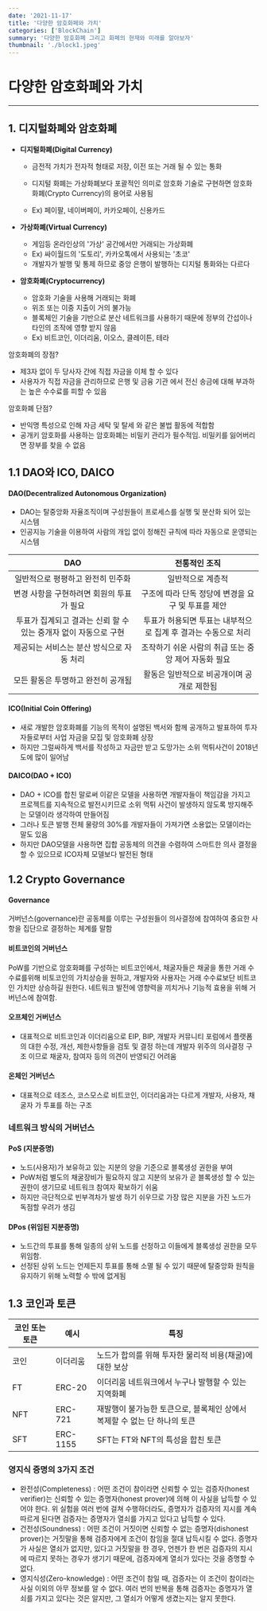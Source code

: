 ```yaml
---
date: '2021-11-17'
title: '다양한 암호화페와 가치'
categories: ['BlockChain']
summary: '다양한 암호화폐 그리고 화폐의 현재와 미래를 알아보자'
thumbnail: './block1.jpeg'
---
```


# 다양한 암호화폐와 가치

---

## 1. 디지털화폐와 암호화폐

- **디지털화폐(Digital Currency)**

  - 금전적 가치가 전자적 형태로 저장, 이전 또는 거래 될 수 있는 통화
  - 디지털 화폐는 가상화폐보다 포괄적인 의미로 암호화 기술로 구현하면 암호화화폐(Crypto Currency)의 용어로 사용됨

  - Ex) 페이팔, 네이버페이, 카카오페이, 신용카드

- **가상화폐(Virtual Currency)**

  - 게임등 온라인상의 '가상' 공간에서만 거래되는 가상화폐
  - Ex) 싸이월드의 '도토리', 카카오톡에서 사용되는 '초코'
  - 개발자가 발행 및 통제 하므로 중앙 은행이 발행하는 디지털 통화와는 다르다

- **암호화폐(Cryptocurrency)**

  - 암호화 기술을 사용해 거래되는 화폐
  - 위조 또는 이중 지출이 거의 불가능
  - 블록체인 기술을 기반으로 분산 네트워크를 사용하기 때문에 정부의 간섭이나 타인의 조작에 영향 받지 않음
  - Ex) 비트코인, 이더리움, 이오스, 클레이튼, 테라

암호화폐의 장점?

- 제3자 없이 두 당사자 간에 직접 자금을 이체 할 수 있다
- 사용자가 직접 자금을 관리하므로 은행 및 금융 기관 에서 전신 송금에 대해 부과하는 높은 수수료를 피할 수 있음

암호화폐 단점?

- 반익명 특성으로 인해 자금 세탁 및 탈세 와 같은 불법 활동에 적합함
- 공개키 암호화를 사용하는 암호화폐는 비밀키 관리가 필수적임. 비밀키를 잃어버리면 장부를 찾을 수 없음

## 1.1 DAO와 ICO, DAICO

#### DAO(Decentralized Autonomous Organization)

- DAO는 탈중앙화 자율조직이며 구성원들이 프로세스를 실행 및 분산화 되어 있는 시스템
- 인공지능 기술을 이용하여 사람의 개입 없이 정해진 규칙에 따라 자동으로 운영되는 시스템

|                               DAO                                |                         전통적인 조직                          |
| :--------------------------------------------------------------: | :------------------------------------------------------------: |
|                일반적으로 평평하고 완전히 민주화                 |                       일반적으로 계층적                        |
|            변경 사항을 구현하려면 회원의 투표가 필요             |       구조에 따라 단독 정당에 변경을 요구 및 투표를 제안       |
| 투표가 집계되고 결과는 신뢰 할 수 있는 중개자 없이 자동으로 구현 | 투표가 허용되면 투표는 내부적으로 집계 후 결과는 수동으로 처리 |
|            제공되는 서비스는 분산 방식으로 자동 처리             |      조작하기 쉬운 사람의 취급 또는 중앙 제어 자동화 필요      |
|                모든 활동은 투명하고 완전히 공개됨                |           활동은 일반적으로 비공개이며 공개로 제한됨           |

#### ICO(Initial Coin Offering)

- 새로 개발한 암호화폐를 기능의 목적이 설명된 백서와 함께 공개하고 발표하여 투자자들로부터 사업 자금을 모집 및 암호화폐 상장
- 하지만 그럴싸하게 백서를 작성하고 자금만 받고 도망가는 소위 먹튀사건이 2018년도에 많이 일어남

#### DAICO(DAO + ICO)

- DAO + ICO를 합친 말로써 이같은 모델을 사용하면 개발자들이 책임감을 가지고 프로젝트를 지속적으로 발전시키므로 소위 먹튀 사건이 발생하지 않도록 방지해주는 모델이라 생각하여 만들어짐
- 그러나 토큰 발행 전체 물량의 30%를 개발자들이 가져가면 소용없는 모델이라는 말도 있음
- 하지만 DAO모델을 사용하면 집합 공동체의 의견을 수렴하여 스마트한 의사 결정을 할 수 있으므로 ICO자체 모델보다 발전된 형태

## 1.2 Crypto Governance

#### Governance

거버넌스(governance)란 공동체를 이루는 구성원들이 의사결정에 참여하여 중요한 사항을 집단으로 결정하는 체계를 말함

#### 비트코인의 거버넌스

PoW를 기반으로 암호화폐를 구성하는 비트코인에서, 채굴자들은 채굴을 통한 거래 수수료를위해 비토코인의 가치상승을 원하고, 개발자와 사용자는 거래 수수료보단 비트코인 가치만 상승하길 원한다. 네트워크 발전에 영향력을 끼치거나 기능적 효용을 위해 거버넌스에 참여함.

#### 오프체인 거버넌스

- 대표적으로 비트코인과 이더리움으로 EIP, BIP, 개발자 커뮤니티 포럼에서 플랫폼의 대한 수정, 개선, 제한사항들을 검토 및 결정 하는데 개발자 위주의 의사결정 구조 이므로 채굴자, 참여자 등의 의견이 반영되긴 어려움

#### 온체인 거버넌스

- 대표적으로 테조스, 코스모스로 비트코인, 이더리움과는 다르게 개발자, 사용자, 채굴자 가 투표를 하는 구조

### 네트워크 방식의 거버넌스

#### PoS (지분증명)

- 노드(사용자)가 보유하고 있는 지분의 양을 기준으로 블록생성 권한을 부여
- PoW처럼 별도의 채굴장비가 필요하지 않고 지분의 보유가 곧 블록생성 할 수 있는 권한이 생기므로 네트워크 참여자 확보하기 쉬움
- 하지만 극단적으로 빈부격차가 발생 하기 쉬우므로 가장 많은 지분을 가진 노드가 독점할 우려가 생김

#### DPos (위임된 지분증명)

- 노드간의 투표를 통해 일종의 상위 노드를 선정하고 이들에게 블록생성 권한을 모두 위임함.
- 선정된 상위 노드는 언제든지 투표를 통해 소멸 될 수 있기 때문에 탈중앙화 원칙을 유지하기 위해 노력할 수 밖에 없게됨

## 1.3 코인과 토큰

| 코인 또는 토큰 | 예시     | 특징                                                                      |
| -------------- | -------- | ------------------------------------------------------------------------- |
| 코인           | 이더리움 | 노드가 합의를 위해 투자한 물리적 비용(채굴)에 대한 보상                   |
| FT             | ERC-20   | 이더리움 네트워크에서 누구나 발행할 수 있는 지역화폐                      |
| NFT            | ERC-721  | 재발행이 불가능한 토큰으로, 블록체인 상에서 복제할 수 없는 단 하나의 토큰 |
| SFT            | ERC-1155 | SFT는 FT와 NFT의 특성을 합친 토큰                                         |

### 영지식 증명의 3가지 조건

- 완전성(Completeness) : 어떤 조건이 참이라면 신뢰할 수 있는 검증자(honest verifier)는 신뢰할 수 있는 증명자(honest prover)에 의해 이 사실을 납득할 수 있어야 한다. 위 실험을 여러 번에 걸쳐 수행하더라도, 증명자가 검증자의 지시를 계속 따르게 된다면 검증자는 증명자가 열쇠를 가지고 있다고 납득할 수 있다.
- 건전성(Soundness) : 어떤 조건이 거짓이면 신뢰할 수 없는 증명자(dishonest prover)는 거짓말을 통해 검증자에게 조건이 참임을 절대 납득시킬 수 없다. 증명자가 사실은 열쇠가 없지만, 있다고 거짓말을 한 경우, 언젠가 한 번은 검증자의 지시에 따르지 못하는 경우가 생기기 때문에, 검증자에게 열쇠가 있다는 것을 증명할 수 없다.
- 영지식성(Zero-knowledge) : 어떤 조건이 참일 때, 검증자는 이 조건이 참이라는 사실 이외의 아무 정보를 알 수 없다. 여러 번의 반복을 통해 검증자는 증명자가 열쇠를 가지고 있다는 것은 알지만, 그 열쇠가 어떻게 생겼는지는 알지 못한다.

